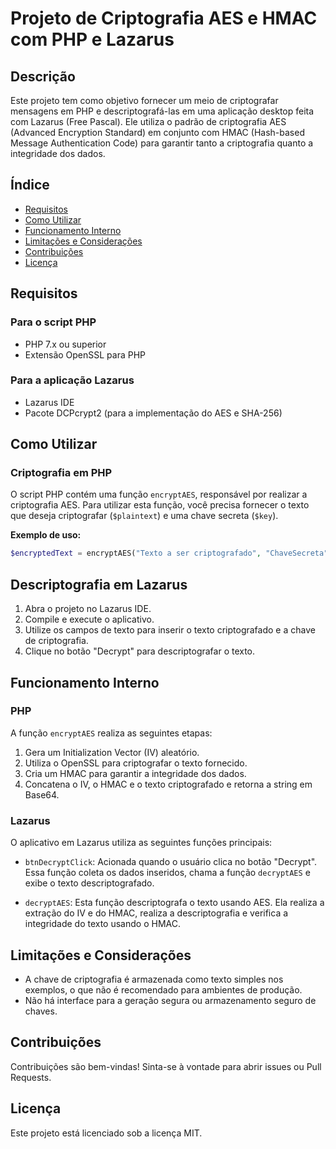 # Projeto de Criptografia AES e HMAC com PHP e Lazarus

## Descrição

Este projeto tem como objetivo fornecer um meio de criptografar mensagens em PHP e descriptografá-las em uma aplicação desktop feita com Lazarus (Free Pascal). Ele utiliza o padrão de criptografia AES (Advanced Encryption Standard) em conjunto com HMAC (Hash-based Message Authentication Code) para garantir tanto a criptografia quanto a integridade dos dados.

## Índice

- [Requisitos](#requisitos)
- [Como Utilizar](#como-utilizar)
- [Funcionamento Interno](#funcionamento-interno)
- [Limitações e Considerações](#limitações-e-considerações)
- [Contribuições](#contribuições)
- [Licença](#licença)

## Requisitos

### Para o script PHP

- PHP 7.x ou superior
- Extensão OpenSSL para PHP

### Para a aplicação Lazarus

- Lazarus IDE
- Pacote DCPcrypt2 (para a implementação do AES e SHA-256)

## Como Utilizar

### Criptografia em PHP

O script PHP contém uma função `encryptAES`, responsável por realizar a criptografia AES. Para utilizar esta função, você precisa fornecer o texto que deseja criptografar (`$plaintext`) e uma chave secreta (`$key`).

**Exemplo de uso:**

```php
$encryptedText = encryptAES("Texto a ser criptografado", "ChaveSecreta");
```

## Descriptografia em Lazarus

1. Abra o projeto no Lazarus IDE.
2. Compile e execute o aplicativo.
3. Utilize os campos de texto para inserir o texto criptografado e a chave de criptografia.
4. Clique no botão "Decrypt" para descriptografar o texto.

## Funcionamento Interno

### PHP

A função `encryptAES` realiza as seguintes etapas:

1. Gera um Initialization Vector (IV) aleatório.
2. Utiliza o OpenSSL para criptografar o texto fornecido.
3. Cria um HMAC para garantir a integridade dos dados.
4. Concatena o IV, o HMAC e o texto criptografado e retorna a string em Base64.

### Lazarus

O aplicativo em Lazarus utiliza as seguintes funções principais:

- `btnDecryptClick`: Acionada quando o usuário clica no botão "Decrypt". Essa função coleta os dados inseridos, chama a função `decryptAES` e exibe o texto descriptografado.

- `decryptAES`: Esta função descriptografa o texto usando AES. Ela realiza a extração do IV e do HMAC, realiza a descriptografia e verifica a integridade do texto usando o HMAC.

## Limitações e Considerações

- A chave de criptografia é armazenada como texto simples nos exemplos, o que não é recomendado para ambientes de produção.
- Não há interface para a geração segura ou armazenamento seguro de chaves.

## Contribuições

Contribuições são bem-vindas! Sinta-se à vontade para abrir issues ou Pull Requests.

## Licença

Este projeto está licenciado sob a licença MIT.
